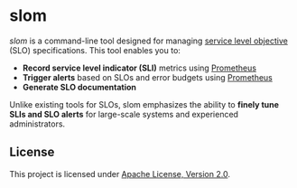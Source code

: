 # slom

<!-- ANCHOR: introduction -->

_slom_ is a command-line tool designed for managing [service level objective](https://sre.google/sre-book/service-level-objectives/) (SLO) specifications.
This tool enables you to:

- **Record service level indicator (SLI)** metrics using [Prometheus](https://prometheus.io/)
- **Trigger alerts** based on SLOs and error budgets using [Prometheus](https://prometheus.io/)
- **Generate SLO documentation**

Unlike existing tools for SLOs, slom emphasizes the ability to **finely tune SLIs and SLO alerts** for large-scale systems and experienced administrators.

<!-- ANCHOR_END: introduction -->

## License

This project is licensed under [Apache License, Version 2.0](LICENSE).
